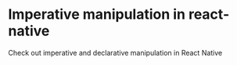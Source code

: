 # Imperative manipulation in react-native
Check out imperative and declarative manipulation in React Native


